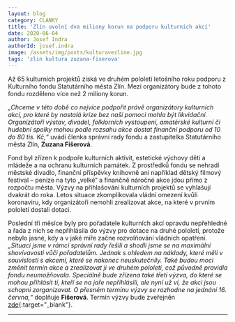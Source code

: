 ```yaml
---
layout: blog
category: CLANKY
title: 'Zlín uvolní dva miliony korun na podporu kulturních akcí'
date: 2020-06-04
author: Josef Indra
authorId: josef.indra
image: /assets/img/posts/kulturavezline.jpg
tags: 'zlin kultura zuzana-fiserova'
---
```


Až 65 kulturních projektů získá ve druhém pololetí letošního roku podporu z Kulturního fondu Statutárního města Zlín. Mezi organizátory bude z tohoto fondu rozděleno více než 2 miliony korun.

*„Chceme v této době co nejvíce podpořit právě organizátory kulturních akcí, pro které by nastalá krize bez naší pomoci mohla být likvidační. Organizátoři výstav, divadel, folklorních vystoupení, amatérské kulturní či hudební spolky mohou podle rozsahu akce dostat finanční podporu od 10 do 80 tis. Kč,“* uvádí členka správní rady fondu a zastupitelka Statutárního města Zlín, **Zuzana Fišerová**.  

Fond byl zřízen k podpoře kulturních aktivit, estetické výchovy dětí a mládeže a na ochranu kulturních památek. Z prostředků fondu se nehradí městské divadlo, finanční příspěvky knihovně ani například dětský filmový festival – peníze na tyto „velké“ a finančně náročné akce jdou přímo z rozpočtu města.  Výzvy na přihlašování kulturních projektů se vyhlašují dvakrát do roka. Letos situace zkomplikovala vládní omezení kvůli koronaviru, kdy organizátoři nemohli zrealizovat akce, na které v prvním pololetí dostali dotaci. 

Poslední tři měsíce byly pro pořadatele kulturních akcí opravdu nepřehledné a řada z nich se nepřihlásila do výzvy pro dotace na druhé pololetí, protože nebylo jasné, kdy a v jaké míře začne rozvolňování vládních opatření. *„Situaci jsme v rámci správní rady řešili a shodli jsme se na maximální shovívavosti vůči pořadatelům.  Jednak s ohledem na náklady, které měli v souvislosti s akcemi, které se nakonec neuskutečnily. Také budou moci změnit termín akce a zrealizovat ji ve druhém pololetí, což původně pravidla fondu neumožňovala. Speciálně bude zřízena také třetí výzva, do které se mohou přihlásit ti, kteří se na jaře nepřihlásili, ale nyní už ví, že akci jsou schopni zorganizovat. O přesném termínu výzvy se rozhodne na jednání 16. června,“* doplňuje **Fišerová**. Termín výzvy bude zveřejněn [zde](https://www.zlin.eu/kulturni-fond-cl-3001.html){:target="_blank"}. 

---

